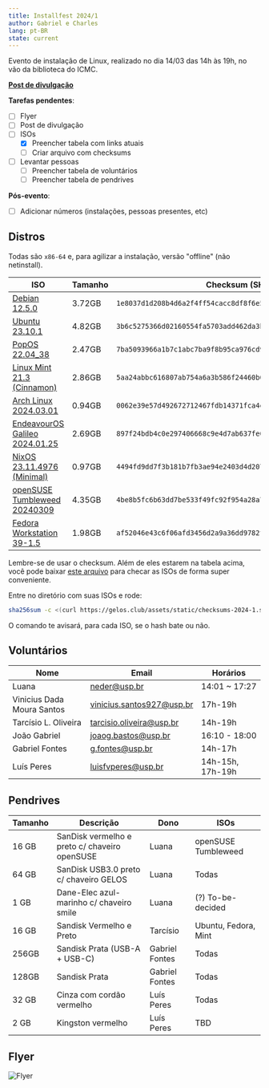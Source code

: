 ```yaml
---
title: Installfest 2024/1
author: Gabriel e Charles
lang: pt-BR
state: current
---
```


Evento de instalação de Linux, realizado no dia 14/03 das 14h às 19h, no vão da
biblioteca do ICMC.

[**Post de divulgação**](/2024/03/01/installfest-2024-1.html)

**Tarefas pendentes**:
- [ ] Flyer
- [ ] Post de divulgação
- [ ] ISOs
    - [x] Preencher tabela com links atuais
    - [ ] Criar arquivo com checksums
- [ ] Levantar pessoas
    - [ ] Preencher tabela de voluntários
    - [ ] Preencher tabela de pendrives

**Pós-evento**:
- [ ] Adicionar números (instalações, pessoas presentes, etc)

## Distros

Todas são `x86-64` e, para agilizar a instalação, versão "offline" (não
netinstall).

| **ISO**                                                                                                                                                       | **Tamanho** | **Checksum** (SHA256)                                              |
|---------------------------------------------------------------------------------------------------------------------------------------------------------------|-------------|--------------------------------------------------------------------|
| [Debian 12.5.0](https://cdimage.debian.org/debian-cd/12.5.0/amd64/iso-dvd/debian-12.5.0-amd64-DVD-1.iso)                                                      | 3.72GB      | `1e8037d1d208b4d6a2f4ff54cacc8df8f6e51ec326be8598661a1d9988839158` |
| [Ubuntu 23.10.1](https://releases.ubuntu.com/23.10.1/ubuntu-23.10.1-desktop-amd64.iso)                                                                        | 4.82GB      | `3b6c5275366d02160554fa5703add462da3b8ce9be1749f8806e8dbbffaa2b5a` |
| [PopOS 22.04_38](https://iso.pop-os.org/22.04/amd64/intel/38/pop-os_22.04_amd64_intel_38.iso)                                                                 | 2.47GB      | `7ba5093966a1b7c1abc7ba9f8b95ca976cd99b04768da70f0a8fcd2cda31a857` |
| [Linux Mint 21.3 (Cinnamon)](https://mirror.ufscar.br/mint-cd/stable/21.3/linuxmint-21.3-cinnamon-64bit.iso)                                                  | 2.86GB      | `5aa24abbc616807ab754a6a3b586f24460b0c213b6cacb0bf8b9a80b65013ecc` |
| [Arch Linux 2024.03.01](https://mirror.ufscar.br/archlinux/iso/2024.03.01/archlinux-2024.03.01-x86_64.iso)                                                    | 0.94GB      | `0062e39e57d492672712467fdb14371fca4e3a5c57fed06791be95da8d4a60e3` |
| [EndeavourOS Galileo 2024.01.25](https://mirrors.gigenet.com/endeavouros/iso/EndeavourOS_Galileo-Neo-2024.01.25.iso)                                          | 2.69GB      | `897f24bdb4c0e297406668c9e4d7ab637fe081b0f54ade5d4f2a276a009bcd91` |
| [NixOS 23.11.4976 (Minimal)](https://releases.nixos.org/nixos/23.11/nixos-23.11.4976.79baff8812a0/nixos-minimal-23.11.4976.79baff8812a0-x86_64-linux.iso)     | 0.97GB      | `4494fd9dd7f3b181b7fb3ae94e2403d4d20777197b8a94f670561c1e19c1e184` |
| [openSUSE Tumbleweed 20240309](https://download.opensuse.org/tumbleweed/iso/openSUSE-Tumbleweed-DVD-x86_64-Snapshot20240309-Media.iso)                        | 4.35GB      | `4be8b5fc6b63dd7be533f49fc92f954a28a72cb4bf008851b93eebc53b80056e` |
| [Fedora Workstation 39-1.5](https://download.fedoraproject.org/pub/fedora/linux/releases/39/Workstation/x86_64/iso/Fedora-Workstation-Live-x86_64-39-1.5.iso) | 1.98GB      | `af52046e43c6f06afd3456d2a9a36dd9782fcb204f05a21b1c31f593db36a8e8` |


Lembre-se de usar o checksum. Além de eles estarem na tabela acima, você pode
baixar [este arquivo](/assets/static/checksums-2024-1.sha256) para checar as
ISOs de forma super conveniente.

Entre no diretório com suas ISOs e rode:

```bash
sha256sum -c <(curl https://gelos.club/assets/static/checksums-2024-1.sha256)
```

O comando te avisará, para cada ISO, se o hash bate ou não.

## Voluntários

| **Nome**                  | **Email**                | **Horários** |
|---------------------------|--------------------------|--------------|
|     Luana                 |   neder@usp.br           | 14:01 ~ 17:27|
| Vinicius Dada Moura Santos|vinicius.santos927@usp.br | 17h-19h      |
| Tarcísio L. Oliveira      | tarcisio.oliveira@usp.br | 14h-19h      |
| João Gabriel              |  joaog.bastos@usp.br     | 16:10 - 18:00|
| Gabriel Fontes            | g.fontes@usp.br          | 14h-17h      |
| Luís Peres                | luisfvperes@usp.br       | 14h-15h, 17h-19h|


## Pendrives

| **Tamanho** | **Descrição**                                 | **Dono**       | **ISOs**             |
|-------------|-----------------------------------------------|----------------|--------------------------|
|    16 GB    | SanDisk vermelho e preto c/ chaveiro openSUSE |     Luana      | openSUSE Tumbleweed  |
|    64 GB    | SanDisk USB3.0 preto c/ chaveiro GELOS        |     Luana      | Todas                |   
|    1 GB     | Dane-Elec azul-marinho c/ chaveiro smile      |     Luana      | (?) To-be-decided        |
|    16 GB    | Sandisk Vermelho e Preto                      |    Tarcísio    | Ubuntu, Fedora, Mint |
| 256GB       | Sandisk Prata (USB-A + USB-C)                 | Gabriel Fontes | Todas                |
| 128GB       | Sandisk Prata                                 | Gabriel Fontes | Todas                |
| 32 GB       | Cinza com cordão vermelho                     | Luís Peres     | Todas                |
| 2 GB        | Kingston vermelho                             | Luís Peres     | TBD                  |


## Flyer

![Flyer](https://cloud.gelos.club/s/EHmYwea5kQT6Y7X/preview)
